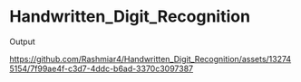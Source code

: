# Handwritten_Digit_Recognition

Output

https://github.com/Rashmiar4/Handwritten_Digit_Recognition/assets/132745154/7f99ae4f-c3d7-4ddc-b6ad-3370c3097387


